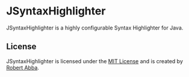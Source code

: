 JSyntaxHighlighter
==================

JSyntaxHighlighter is a highly configurable Syntax Highlighter for Java.

License
-------
JSyntaxHighlighter is licensed under the [MIT License](http://opensource.org/licenses/MIT) and
is created by [Robert Abba](http://www.robabba.co.uk).
